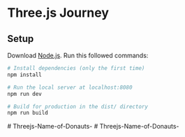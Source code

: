 # Three.js Journey

## Setup
Download [Node.js](https://nodejs.org/en/download/).
Run this followed commands:

``` bash
# Install dependencies (only the first time)
npm install

# Run the local server at localhost:8080
npm run dev

# Build for production in the dist/ directory
npm run build
```
#   T h r e e j s - N a m e - o f - D o n a u t s -  
 #   T h r e e j s - N a m e - o f - D o n a u t s -  
 